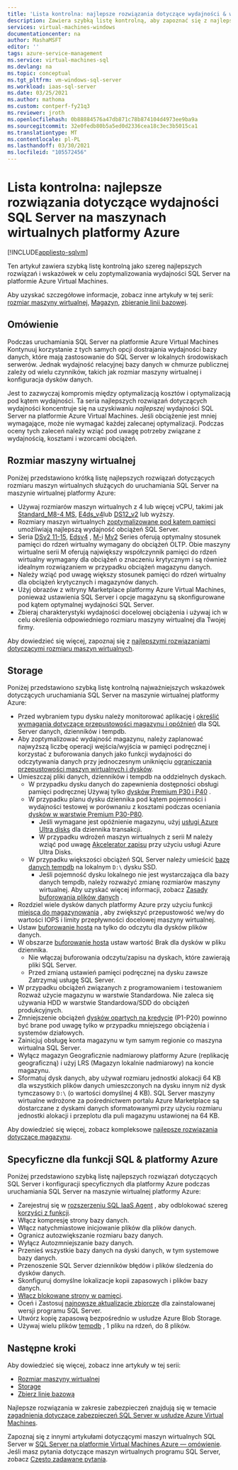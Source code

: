 ```yaml
---
title: 'Lista kontrolna: najlepsze rozwiązania dotyczące wydajności & wytyczne'
description: Zawiera szybką listę kontrolną, aby zapoznać się z najlepszymi rozwiązaniami i wskazówkami dotyczącymi optymalizacji wydajności SQL Server na maszynie wirtualnej platformy Azure.
services: virtual-machines-windows
documentationcenter: na
author: MashaMSFT
editor: ''
tags: azure-service-management
ms.service: virtual-machines-sql
ms.devlang: na
ms.topic: conceptual
ms.tgt_pltfrm: vm-windows-sql-server
ms.workload: iaas-sql-server
ms.date: 03/25/2021
ms.author: mathoma
ms.custom: contperf-fy21q3
ms.reviewer: jroth
ms.openlocfilehash: 0b88884576a47db871c78b874104d4973ee9ba9a
ms.sourcegitcommit: 32e0fedb80b5a5ed0d2336cea18c3ec3b5015ca1
ms.translationtype: MT
ms.contentlocale: pl-PL
ms.lasthandoff: 03/30/2021
ms.locfileid: "105572456"
---
```

# <a name="checklist-performance-best-practices-for-sql-server-on-azure-vms"></a>Lista kontrolna: najlepsze rozwiązania dotyczące wydajności SQL Server na maszynach wirtualnych platformy Azure
[!INCLUDE[appliesto-sqlvm](../../includes/appliesto-sqlvm.md)]

Ten artykuł zawiera szybką listę kontrolną jako szereg najlepszych rozwiązań i wskazówek w celu zoptymalizowania wydajności SQL Server na platformie Azure Virtual Machines. 

Aby uzyskać szczegółowe informacje, zobacz inne artykuły w tej serii: [rozmiar maszyny wirtualnej](performance-guidelines-best-practices-vm-size.md), [Magazyn](performance-guidelines-best-practices-storage.md), [zbieranie linii bazowej](performance-guidelines-best-practices-collect-baseline.md). 


## <a name="overview"></a>Omówienie

Podczas uruchamiania SQL Server na platformie Azure Virtual Machines Kontynuuj korzystanie z tych samych opcji dostrajania wydajności bazy danych, które mają zastosowanie do SQL Server w lokalnych środowiskach serwerów. Jednak wydajność relacyjnej bazy danych w chmurze publicznej zależy od wielu czynników, takich jak rozmiar maszyny wirtualnej i konfiguracja dysków danych.

Jest to zazwyczaj kompromis między optymalizacją kosztów i optymalizacją pod kątem wydajności. Ta seria najlepszych rozwiązań dotyczących wydajności koncentruje się na uzyskiwaniu *najlepszej* wydajności SQL Server na platformie Azure Virtual Machines. Jeśli obciążenie jest mniej wymagające, może nie wymagać każdej zalecanej optymalizacji. Podczas oceny tych zaleceń należy wziąć pod uwagę potrzeby związane z wydajnością, kosztami i wzorcami obciążeń.

## <a name="vm-size"></a>Rozmiar maszyny wirtualnej

Poniżej przedstawiono krótką listę najlepszych rozwiązań dotyczących rozmiaru maszyn wirtualnych służących do uruchamiania SQL Server na maszynie wirtualnej platformy Azure: 

- Używaj rozmiarów maszyn wirtualnych z 4 lub więcej vCPU, takimi jak [Standard_M8-4 MS](/../../virtual-machines/m-series), [E4ds_v4](../../../virtual-machines/edv4-edsv4-series.md#edv4-series)lub [DS12_v2](../../../virtual-machines/dv2-dsv2-series-memory.md#dsv2-series-11-15) lub wyższy. 
- Rozmiary maszyn wirtualnych [zoptymalizowane pod kątem pamięci](../../../virtual-machines/sizes-memory.md) umożliwiają najlepszą wydajność obciążeń SQL Server. 
- Seria [DSv2 11-15](../../../virtual-machines/dv2-dsv2-series-memory.md), [Edsv4](../../../virtual-machines/edv4-edsv4-series.md) , [M-](../../../virtual-machines/m-series.md)i [Mv2](../../../virtual-machines/mv2-series.md) Series oferują optymalny stosunek pamięci do rdzeń wirtualny wymagany do obciążeń OLTP. Obie maszyny wirtualne serii M oferują największy współczynnik pamięci do rdzeń wirtualny wymagany dla obciążeń o znaczeniu krytycznym i są również idealnym rozwiązaniem w przypadku obciążeń magazynu danych. 
- Należy wziąć pod uwagę większy stosunek pamięci do rdzeń wirtualny dla obciążeń krytycznych i magazynów danych. 
- Użyj obrazów z witryny Marketplace platformy Azure Virtual Machines, ponieważ ustawienia SQL Server i opcje magazynu są skonfigurowane pod kątem optymalnej wydajności SQL Server. 
- Zbieraj charakterystyki wydajności docelowej obciążenia i używaj ich w celu określenia odpowiedniego rozmiaru maszyny wirtualnej dla Twojej firmy.

Aby dowiedzieć się więcej, zapoznaj się z [najlepszymi rozwiązaniami dotyczącymi rozmiaru maszyn wirtualnych](performance-guidelines-best-practices-vm-size.md). 

## <a name="storage"></a>Storage

Poniżej przedstawiono szybką listę kontrolną najważniejszych wskazówek dotyczących uruchamiania SQL Server na maszynie wirtualnej platformy Azure: 

- Przed wybraniem typu dysku należy monitorować aplikację i [określić wymagania dotyczące przepustowości magazynu i opóźnień](../../../virtual-machines/premium-storage-performance.md#counters-to-measure-application-performance-requirements) dla SQL Server danych, dzienników i tempdb. 
- Aby zoptymalizować wydajność magazynu, należy zaplanować najwyższą liczbę operacji wejścia/wyjścia w pamięci podręcznej i korzystać z buforowania danych jako funkcji wydajności do odczytywania danych przy jednoczesnym uniknięciu [ograniczania przepustowości maszyn wirtualnych i dysków](../../../virtual-machines/premium-storage-performance.md#throttling).
- Umieszczaj pliki danych, dzienników i tempdb na oddzielnych dyskach.
    - W przypadku dysku danych do zapewnienia dostępności obsługi pamięci podręcznej Używaj tylko [dysków Premium P30 i P40](../../../virtual-machines/disks-types.md#premium-ssd) .
    - W przypadku planu dysku dziennika pod kątem pojemności i wydajności testowej w porównaniu z kosztami podczas oceniania [dysków w warstwie Premium P30-P80](../../../virtual-machines/disks-types.md#premium-ssd).
      - Jeśli wymagane jest opóźnienie magazynu, użyj [usługi Azure Ultra disks](../../../virtual-machines/disks-types.md#ultra-disk) dla dziennika transakcji. 
      - W przypadku wdrożeń maszyn wirtualnych z serii M należy wziąć pod uwagę [Akcelerator zapisu](../../../virtual-machines/how-to-enable-write-accelerator.md) przy użyciu usługi Azure Ultra Disks.
    - W przypadku większości obciążeń SQL Server należy umieścić [bazę danych tempdb](/sql/relational-databases/databases/tempdb-database) na lokalnym `D:\` dysku SSD. 
      - Jeśli pojemność dysku lokalnego nie jest wystarczająca dla bazy danych tempdb, należy rozważyć zmianę rozmiarów maszyny wirtualnej. Aby uzyskać więcej informacji, zobacz [Zasady buforowania plików danych](performance-guidelines-best-practices-storage.md#data-file-caching-policies) .
- Rozdziel wiele dysków danych platformy Azure przy użyciu funkcji [miejsca do magazynowania](/windows-server/storage/storage-spaces/overview) , aby zwiększyć przepustowość we/wy do wartości IOPS i limity przepływności docelowej maszyny wirtualnej.
- Ustaw [buforowanie hosta](../../../virtual-machines/disks-performance.md#virtual-machine-uncached-vs-cached-limits) na tylko do odczytu dla dysków plików danych.
- W obszarze [buforowanie hosta](../../../virtual-machines/disks-performance.md#virtual-machine-uncached-vs-cached-limits) ustaw wartość Brak dla dysków w pliku dziennika.
    - Nie włączaj buforowania odczytu/zapisu na dyskach, które zawierają pliki SQL Server. 
    - Przed zmianą ustawień pamięci podręcznej na dysku zawsze Zatrzymaj usługę SQL Server.
- W przypadku obciążeń związanych z programowaniem i testowaniem Rozważ użycie magazynu w warstwie Standardowa. Nie zaleca się używania HDD w warstwie Standardowa/SDD do obciążeń produkcyjnych.
- Zmniejszenie obciążeń [dysków opartych na kredycie](../../../virtual-machines/disk-bursting.md#credit-based-bursting) (P1-P20) powinno być brane pod uwagę tylko w przypadku mniejszego obciążenia i systemów działowych.
- Zainicjuj obsługę konta magazynu w tym samym regionie co maszyna wirtualna SQL Server. 
- Wyłącz magazyn Geograficznie nadmiarowy platformy Azure (replikację geograficzną) i użyj LRS (Magazyn lokalnie nadmiarowy) na koncie magazynu.
- Sformatuj dysk danych, aby używał rozmiaru jednostki alokacji 64 KB dla wszystkich plików danych umieszczonych na dysku innym niż dysk tymczasowy `D:\` (o wartości domyślnej 4 KB). SQL Server maszyny wirtualne wdrożone za pośrednictwem portalu Azure Marketplace są dostarczane z dyskami danych sformatowanymi przy użyciu rozmiaru jednostki alokacji i przeplotu dla puli magazynu ustawionej na 64 KB. 

Aby dowiedzieć się więcej, zobacz kompleksowe [najlepsze rozwiązania dotyczące magazynu](performance-guidelines-best-practices-storage.md). 


## <a name="azure--sql-feature-specific"></a>Specyficzne dla funkcji SQL & platformy Azure

Poniżej przedstawiono szybką listę najlepszych rozwiązań dotyczących SQL Server i konfiguracji specyficznych dla platformy Azure podczas uruchamiania SQL Server na maszynie wirtualnej platformy Azure: 

- Zarejestruj się w [rozszerzeniu SQL IaaS Agent](sql-agent-extension-manually-register-single-vm.md) , aby odblokować szereg [korzyści z funkcji](sql-server-iaas-agent-extension-automate-management.md#feature-benefits). 
- Włącz kompresję strony bazy danych.
- Włącz natychmiastowe inicjowanie plików dla plików danych.
- Ogranicz autozwiększanie rozmiaru bazy danych.
- Wyłącz Autozmniejszanie bazy danych.
- Przenieś wszystkie bazy danych na dyski danych, w tym systemowe bazy danych.
- Przenoszenie SQL Server dzienników błędów i plików śledzenia do dysków danych.
- Skonfiguruj domyślne lokalizacje kopii zapasowych i plików bazy danych.
- [Włącz blokowane strony w pamięci](/sql/database-engine/configure-windows/enable-the-lock-pages-in-memory-option-windows).
- Oceń i Zastosuj [najnowsze aktualizacje zbiorcze](/sql/database-engine/install-windows/latest-updates-for-microsoft-sql-server) dla zainstalowanej wersji programu SQL Server.
- Utwórz kopię zapasową bezpośrednio w usłudze Azure Blob Storage.
- Używaj wielu plików [tempdb](/sql/relational-databases/databases/tempdb-database#optimizing-tempdb-performance-in-sql-server) , 1 pliku na rdzeń, do 8 plików.



## <a name="next-steps"></a>Następne kroki

Aby dowiedzieć się więcej, zobacz inne artykuły w tej serii:
- [Rozmiar maszyny wirtualnej](performance-guidelines-best-practices-vm-size.md)
- [Storage](performance-guidelines-best-practices-storage.md)
- [Zbierz linię bazową](performance-guidelines-best-practices-collect-baseline.md)

Najlepsze rozwiązania w zakresie zabezpieczeń znajdują się w temacie [zagadnienia dotyczące zabezpieczeń SQL Server w usłudze Azure Virtual Machines](security-considerations-best-practices.md).

Zapoznaj się z innymi artykułami dotyczącymi maszyn wirtualnych SQL Server w [SQL Server na platformie Virtual Machines Azure — omówienie](sql-server-on-azure-vm-iaas-what-is-overview.md). Jeśli masz pytania dotyczące maszyn wirtualnych programu SQL Server, zobacz [Często zadawane pytania](frequently-asked-questions-faq.md).
